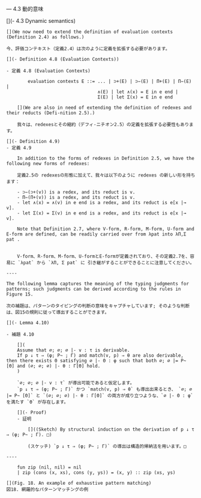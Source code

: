 — 4.3 動的意味

[](- 4.3 Dynamic semantics)


	[](We now need to extend the definition of evaluation contexts (Definition 2.4) as follows.)

	今、評価コンテキスト（定義2.4）は次のように定義を拡張する必要があります。

	[](- Definition 4.8 (Evaluation Contexts))

	- 定義 4.8 (Evaluation Contexts)

			evaluation contexts E ::= ... | ⊃+(E) | ⊃−(E) | Π+(E) | Π−(E) |
			                          ∧(E) | let ∧(x) = E in e end |
			                          Σ(E) | let Σ(x) = E in e end

		[](We are also in need of extending the definition of redexes and their reducts (Defi-nition 2.5).)

		我々は、redexesとその縮約（デフィ-ニチオン2.5）の定義を拡張する必要性もあります。

	[](- Definition 4.9)
	- 定義 4.9

		In addition to the forms of redexes in Definition 2.5, we have the following new forms of redexes:

		定義2.5の redexesの形態に加えて、我々は以下のように redexes の新しい形を持ちます：

		- ⊃−(⊃+(v)) is a redex, and its reduct is v.
		- Π−(Π+(v)) is a redex, and its reduct is v.
		- let ∧(x) = ∧(v) in e end is a redex, and its reduct is e[x |→ v].
		- let Σ(x) = Σ(v) in e end is a redex, and its reduct is e[x |→ v].

		Note that Definition 2.7, where V-form, R-form, M-form, U-form and E-form are defined, can be readily carried over from λpat into λΠ,Σ pat .


		V-form、R-form、M-form、U-formとE-formが定義されており、その定義2.7を、容易に `λpat` から `λΠ, Σ pat` に 引き継がすることができることに注意してください。

	----

	The following lemma captures the meaning of the typing judgments for patterns; such judgments can be derived according to the rules in Figure 15.

	次の補題は、パターンのタイピングの判断の意味をキャプチャしています; そのような判断は、図15の規則に従って導出することができます。

	[](- Lemma 4.10)

	- 補題 4.10

		[](
		Assume that ∅; ∅; ∅ |- v : τ is derivable.
		If p ↓ τ ⇒ (φ; P~ ; Γ) and match(v, p) ⇒ θ are also derivable, then there exists Θ satisfying ∅ |- Θ : φ such that both ∅; ∅ |= P~ [Θ] and (∅; ∅; ∅) |- θ : Γ[Θ] hold.
		)

		`∅; ∅; ∅ |- v : τ` が導出可能であると仮定します。
		`p ↓ τ ⇒ (φ; P~ ; Γ)` かつ `match(v, p) ⇒ θ` も導出出来るとき、 `∅; ∅ |= P~ [Θ]` と `(∅; ∅; ∅) |- θ : Γ[Θ]` の両方が成り立つような、`∅ |- Θ : φ` を満たす `Θ` が存在します。

		[](- Proof)
		- 証明

			[]((Sketch) By structural induction on the derivation of p ↓ τ ⇒ (φ; P~ ; Γ). □)

			(スケッチ) `p ↓ τ ⇒ (φ; P~ ; Γ)` の導出は構造的帰納法を用います。□

	----

		fun zip (nil, nil) = nil
		| zip (cons (x, xs), cons (y, ys)) = (x, y) :: zip (xs, ys)

	[](Fig. 18. An example of exhaustive pattern matching)
	図18. 網羅的なパターンマッチングの例
